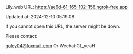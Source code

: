 Lily_web URL: https://ae6d-61-165-102-156.ngrok-free.app

Updated at: 2024-12-10 05:19:08

If you cannot open this URL, the server might be down.

Please contact: 

goley04@foxmail.com Or Wechat:GL_yeaH